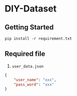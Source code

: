 # DIY-Dataset

## Getting Started
```shell
pip install -r requirement.txt
```

## Required file

1. `user_data.json`

```json
{
    "user_name": "xxx",
    "pass_word": "xxx"
}
```
